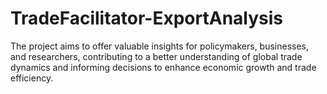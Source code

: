 # TradeFacilitator-ExportAnalysis
The project aims to offer valuable insights for policymakers, businesses, and researchers, contributing to a better understanding of global trade dynamics and informing decisions to enhance economic growth and trade efficiency.
